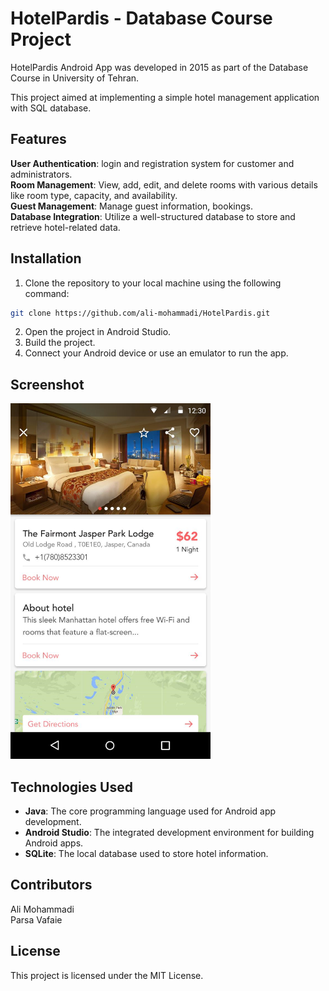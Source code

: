 # HotelPardis - Database Course Project

HotelPardis Android App was developed in 2015 as part of the Database Course in University of Tehran.

This project aimed at implementing a simple hotel management application with SQL database.

## Features
**User Authentication**: login and registration system for customer and administrators.\
**Room Management**: View, add, edit, and delete rooms with various details like room type, capacity, and availability.\
**Guest Management**: Manage guest information, bookings.\
**Database Integration**: Utilize a well-structured database to store and retrieve hotel-related data.

## Installation
1. Clone the repository to your local machine using the following command:
```bash
git clone https://github.com/ali-mohammadi/HotelPardis.git
```
2. Open the project in Android Studio.
3. Build the project.
3. Connect your Android device or use an emulator to run the app.

## Screenshot
<img src="screenshots/booking.png" width="320px" height="auto">

## Technologies Used
- **Java**: The core programming language used for Android app development.
- **Android Studio**: The integrated development environment for building Android apps.
- **SQLite**: The local database used to store hotel information.


## Contributors
Ali Mohammadi\
Parsa Vafaie

## License
This project is licensed under the MIT License.